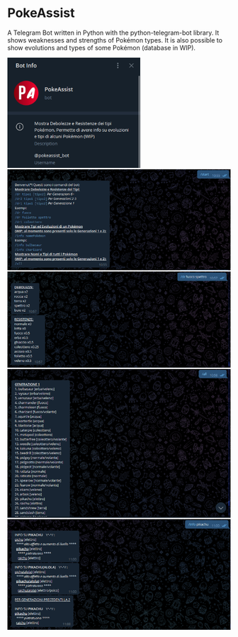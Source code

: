 # PokeAssist
A Telegram Bot written in Python with the python-telegram-bot library. It shows weaknesses and strengths of Pokémon types. It is also possible to show evolutions and types of some Pokémon (database in WIP).

<img src="Capture1.PNG" alt="drawing" width="300"/><img src="Capture2.PNG" alt="drawing" width="700"/>
<img src="Capture3.PNG" alt="drawing" width="700"/>
<img src="Capture4.PNG" alt="drawing" width="700"/><img src="Capture5.PNG" alt="drawing" width="700"/>
